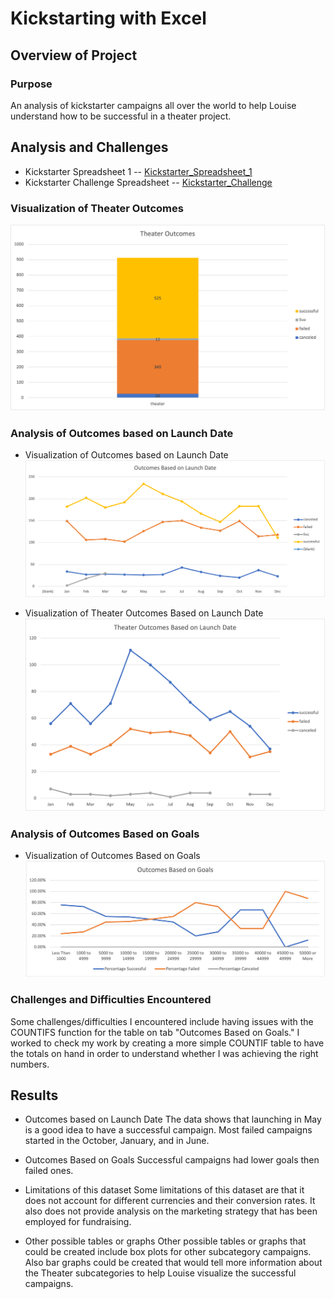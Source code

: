 # Kickstarting with Excel

## Overview of Project

### Purpose
An analysis of kickstarter campaigns all over the world to help Louise understand how to be successful in a theater project.  


## Analysis and Challenges

- Kickstarter Spreadsheet 1
-- [Kickstarter_Spreadsheet_1](Kickstarter_Spreadsheet_1.xlsx.zip)
- Kickstarter Challenge Spreadsheet
-- [Kickstarter_Challenge](Kickstarter_Challenge.xlsx.zip)

### Visualization of Theater Outcomes 
![Theater_Outcomes](Theater_Outcomes.png)

### Analysis of Outcomes based on Launch Date

- Visualization of Outcomes based on Launch Date
![Outcomes_Based_on_Launch_Date](Outcomes_Based_on_Launch_Date.png)

- Visualization of Theater Outcomes Based on Launch Date
![Theater_Outcomes_vs_Launch](Theater_Outcomes_vs_Launch.png)

### Analysis of Outcomes Based on Goals

- Visualization of Outcomes Based on Goals
![Outcomes_vs_Goals.png](Outcomes_vs_Goals.png)


### Challenges and Difficulties Encountered

Some challenges/difficulties I encountered include having issues with the COUNTIFS function for the table on tab "Outcomes Based on Goals." I worked to check my work by creating a more simple COUNTIF table to have the totals on hand in order to understand whether I was achieving the right numbers. 

## Results

- Outcomes based on Launch Date
The data shows that launching in May is a good idea to have a successful campaign. Most failed campaigns started in the October, January, and in June. 

- Outcomes Based on Goals
Successful campaigns had lower goals then failed ones. 

- Limitations of this dataset
Some limitations of this dataset are that it does not account for different currencies and their conversion rates. It also does not provide analysis on the marketing strategy that has been employed for fundraising. 

- Other possible tables or graphs 
Other possible tables or graphs that could be created include box plots for other subcategory campaigns. Also bar graphs could be created that would tell more information about the Theater subcategories to help Louise visualize the successful campaigns. 





